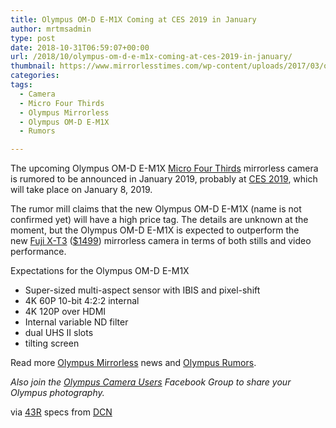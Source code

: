 ```yaml
---
title: Olympus OM-D E-M1X Coming at CES 2019 in January
author: mrtmsadmin
type: post
date: 2018-10-31T06:59:07+00:00
url: /2018/10/olympus-om-d-e-m1x-coming-at-ces-2019-in-january/
thumbnail: https://www.mirrorlesstimes.com/wp-content/uploads/2017/03/olympus-e-m1-mark-ii-firmware-update.jpg
categories:
tags:
  - Camera
  - Micro Four Thirds
  - Olympus Mirrorless
  - Olympus OM-D E-M1X
  - Rumors

---
```

The upcoming Olympus OM-D E-M1X <a href="https://www.mirrorlesstimes.com/tags/micro-four-thirds/" target="_blank" rel="noopener">Micro Four Thirds</a> mirrorless camera is rumored to be announced in January 2019, probably at <a href="https://www.dailycameranews.com/tag/ces-2019/" target="_blank" rel="noopener">CES 2019</a>, which will take place on January 8, 2019.

The rumor mill claims that the new Olympus OM-D E-M1X (name is not confirmed yet) will have a high price tag. The details are unknown at the moment, but the Olympus OM-D E-M1X is expected to outperform the new <a href="https://www.mirrorlesstimes.com/tags/fujifilm-x-t3/" target="_blank" rel="noopener">Fuji X-T3</a> (<a class="ext-link" title="" href="https://www.amazon.com/Fujifilm-X-T3-Mirrorless-Digital-Body/dp/B07H3Y9CJY/?tag=daicamnew-20" target="_blank" rel="noopener external nofollow" data-amzn-asin="B07H3Y9CJY">$1499</a>) mirrorless camera in terms of both stills and video performance. <!--more-->

Expectations for the Olympus OM-D E-M1X

  * Super-sized multi-aspect sensor with IBIS and pixel-shift
  * 4K 60P 10-bit 4:2:2 internal
  * 4K 120P over HDMI
  * Internal variable ND filter
  * dual UHS II slots
  * tilting screen

Read more [Olympus Mirrorless][1] news and <a href="https://www.dailycameranews.com/tag/olympus-rumors/" target="_blank" rel="noopener">Olympus Rumors</a>.

_Also join the <a class="ext-link" title="" href="https://www.facebook.com/groups/858035244291979/" target="_blank" rel="external nofollow noopener">Olympus Camera Users</a> Facebook Group to share your Olympus photography._

via <a href="https://www.43rumors.com/ft4-the-new-olympus-camera-could-be-named-olympus-omd-e-m1x/" target="_blank" rel="nofollow noopener">43R</a> specs from <a href="https://www.dailycameranews.com/2018/10/olympus-om-d-e-m1x-camera-coming-in-january-2019/" target="_blank" rel="noopener">DCN</a>

 [1]: https://www.mirrorlesstimes.com/tags/olympus-mirrorless/